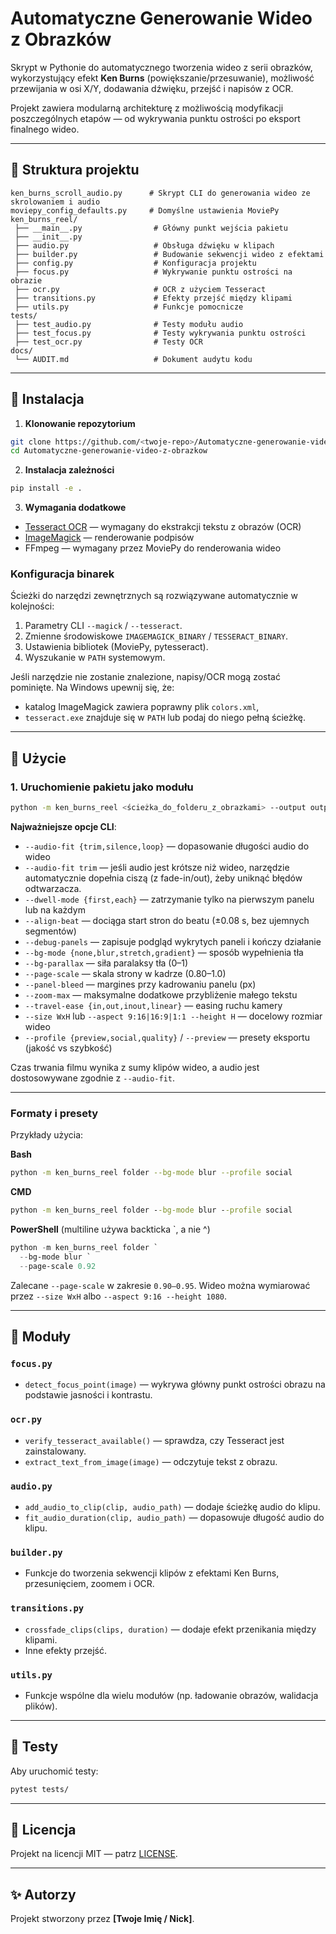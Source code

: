 # Automatyczne Generowanie Wideo z Obrazków

Skrypt w Pythonie do automatycznego tworzenia wideo z serii obrazków, wykorzystujący efekt **Ken Burns** (powiększanie/przesuwanie), możliwość przewijania w osi X/Y, dodawania dźwięku, przejść i napisów z OCR.

Projekt zawiera modularną architekturę z możliwością modyfikacji poszczególnych etapów — od wykrywania punktu ostrości po eksport finalnego wideo.

---

## 📂 Struktura projektu

```
ken_burns_scroll_audio.py      # Skrypt CLI do generowania wideo ze skrolowaniem i audio
moviepy_config_defaults.py     # Domyślne ustawienia MoviePy
ken_burns_reel/
 ├── __main__.py                # Główny punkt wejścia pakietu
 ├── __init__.py
 ├── audio.py                   # Obsługa dźwięku w klipach
 ├── builder.py                 # Budowanie sekwencji wideo z efektami
 ├── config.py                  # Konfiguracja projektu
 ├── focus.py                   # Wykrywanie punktu ostrości na obrazie
 ├── ocr.py                     # OCR z użyciem Tesseract
 ├── transitions.py             # Efekty przejść między klipami
 ├── utils.py                   # Funkcje pomocnicze
tests/
 ├── test_audio.py              # Testy modułu audio
 ├── test_focus.py              # Testy wykrywania punktu ostrości
 ├── test_ocr.py                # Testy OCR
docs/
 └── AUDIT.md                   # Dokument audytu kodu
```

---

## 🚀 Instalacja

1. **Klonowanie repozytorium**
```bash
git clone https://github.com/<twoje-repo>/Automatyczne-generowanie-video-z-obrazkow.git
cd Automatyczne-generowanie-video-z-obrazkow
```

2. **Instalacja zależności**
```bash
pip install -e .
```

3. **Wymagania dodatkowe**
- [Tesseract OCR](https://github.com/tesseract-ocr/tesseract) — wymagany do ekstrakcji tekstu z obrazów (OCR)
- [ImageMagick](https://imagemagick.org) — renderowanie podpisów
- FFmpeg — wymagany przez MoviePy do renderowania wideo

### Konfiguracja binarek

Ścieżki do narzędzi zewnętrznych są rozwiązywane automatycznie w kolejności:

1. Parametry CLI `--magick` / `--tesseract`.
2. Zmienne środowiskowe `IMAGEMAGICK_BINARY` / `TESSERACT_BINARY`.
3. Ustawienia bibliotek (MoviePy, pytesseract).
4. Wyszukanie w `PATH` systemowym.

Jeśli narzędzie nie zostanie znalezione, napisy/OCR mogą zostać pominięte.
Na Windows upewnij się, że:

- katalog ImageMagick zawiera poprawny plik `colors.xml`,
- `tesseract.exe` znajduje się w `PATH` lub podaj do niego pełną ścieżkę.

---

## 📖 Użycie

### 1. Uruchomienie pakietu jako modułu
```bash
python -m ken_burns_reel <ścieżka_do_folderu_z_obrazkami> --output output.mp4
```

**Najważniejsze opcje CLI**:
- `--audio-fit {trim,silence,loop}` — dopasowanie długości audio do wideo
- `--audio-fit trim` — jeśli audio jest krótsze niż wideo, narzędzie automatycznie dopełnia ciszą (z fade-in/out), żeby uniknąć błędów odtwarzacza.
- `--dwell-mode {first,each}` — zatrzymanie tylko na pierwszym panelu lub na każdym
- `--align-beat` — dociąga start stron do beatu (±0.08 s, bez ujemnych segmentów)
- `--debug-panels` — zapisuje podgląd wykrytych paneli i kończy działanie
- `--bg-mode {none,blur,stretch,gradient}` — sposób wypełnienia tła
- `--bg-parallax` — siła paralaksy tła (0–1)
- `--page-scale` — skala strony w kadrze (0.80–1.0)
- `--panel-bleed` — margines przy kadrowaniu panelu (px)
- `--zoom-max` — maksymalne dodatkowe przybliżenie małego tekstu
- `--travel-ease {in,out,inout,linear}` — easing ruchu kamery
- `--size WxH` lub `--aspect 9:16|16:9|1:1 --height H` — docelowy rozmiar wideo
- `--profile {preview,social,quality}` / `--preview` — presety eksportu (jakość vs szybkość)

Czas trwania filmu wynika z sumy klipów wideo, a audio jest dostosowywane zgodnie z `--audio-fit`.

---

### Formaty i presety

Przykłady użycia:

**Bash**
```bash
python -m ken_burns_reel folder --bg-mode blur --profile social
```

**CMD**
```cmd
python -m ken_burns_reel folder --bg-mode blur --profile social
```

**PowerShell** (multiline używa backticka `, a nie ^)
```powershell
python -m ken_burns_reel folder `
  --bg-mode blur `
  --page-scale 0.92
```

Zalecane `--page-scale` w zakresie `0.90–0.95`. Wideo można wymiarować przez `--size WxH` albo `--aspect 9:16 --height 1080`.

---

## 🔧 Moduły

### `focus.py`
- `detect_focus_point(image)` — wykrywa główny punkt ostrości obrazu na podstawie jasności i kontrastu.

### `ocr.py`
- `verify_tesseract_available()` — sprawdza, czy Tesseract jest zainstalowany.
- `extract_text_from_image(image)` — odczytuje tekst z obrazu.

### `audio.py`
- `add_audio_to_clip(clip, audio_path)` — dodaje ścieżkę audio do klipu.
- `fit_audio_duration(clip, audio_path)` — dopasowuje długość audio do klipu.

### `builder.py`
- Funkcje do tworzenia sekwencji klipów z efektami Ken Burns, przesunięciem, zoomem i OCR.

### `transitions.py`
- `crossfade_clips(clips, duration)` — dodaje efekt przenikania między klipami.
- Inne efekty przejść.

### `utils.py`
- Funkcje wspólne dla wielu modułów (np. ładowanie obrazów, walidacja plików).

---

## 🧪 Testy
Aby uruchomić testy:
```bash
pytest tests/
```

---

## 📜 Licencja
Projekt na licencji MIT — patrz [LICENSE](LICENSE).

---

## ✨ Autorzy
Projekt stworzony przez **[Twoje Imię / Nick]**.
